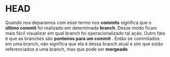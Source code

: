# HEAD
Quando nos deparamos com esse termo nos **commits** significa que o **último commit** foi realizado em determinada **branch**. Desse modo ficam mais fácil visualizar em qual branch foi operacionalizado tal ação. 
Outro fato é que as branches são **ponteiros para um commit** . Então se commitados em uma branch, não significa que ela é dessa branch atual e sim que estão referenciados a uma branch, mas que pode ser **mergeado** 
<!--stackedit_data:
eyJoaXN0b3J5IjpbMTY3MDAzNzU4NiwtMTM2MDQwOTY3MywxNT
M3MTc0MjM3XX0=
-->